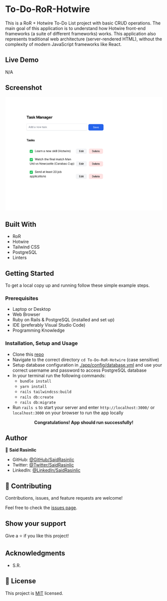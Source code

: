 # To-Do-RoR-Hotwire
This is a RoR + Hotwire To-Do List project with basic CRUD operations. The main goal of this application is to understand how Hotwire front-end frameworks (a suite of different frameworks) works. This application also represents traditional web architecture (server-rendered HTML), without the complexity of modern JavaScript frameworks like React.


## Live Demo

N/A


## Screenshot
<p align="center"><img src="./app/assets/images/Project-Snapshot.png" alt="Project Snapshot" />


## Built With

- RoR
- Hotwire
- Tailwind CSS
- PostgreSQL
- Linters

## Getting Started

To get a local copy up and running follow these simple example steps.


### Prerequisites

- Laptop or Desktop
- Web Browser
- Ruby on Rails & PostgreSQL (installed and set up)
- IDE (preferably Visual Studio Code)
- Programming Knowledge

### Installation, Setup and Usage

- Clone this [repo](https://github.com/SaidRasinlic/To-Do-RoR-Hotwire)
- Navigate to the correct directory `cd To-Do-RoR-Hotwire` (case sensitive)
- Setup database configuration in [./app/config/database.yml](./config/database.yml) and use your correct username and password to access PostgreSQL database
- In your terminal run the following commands:
  - `bundle install`
  - `yarn install`
  - `rails tailwindcss:build`
  - `rails db:create`
  - `rails db:migrate`
- Run `rails s` to start your server and enter `http://localhost:3000/` or `localhost:3000` on your browser to run the app locally

**<p align="center">Congratulations! App should run successfully!</p>**

## Author

👤 **Said Rasinlic**

- GitHub: [@GitHub/SaidRasinlic](https://github.com/SaidRasinlic)
- Twitter: [@Twitter/SaidRasinlic](https://twitter.com/SaidRasinlic)
- LinkedIn: [@LinkedIn/SaidRasinlic](https://www.linkedin.com/in/SaidRasinlic)


## 🤝 Contributing

Contributions, issues, and feature requests are welcome!

Feel free to check the [issues page](../../issues/).

## Show your support

Give a ⭐️ if you like this project!

## Acknowledgments

- S.R.

## 📝 License

This project is [MIT](LICENSE) licensed.
